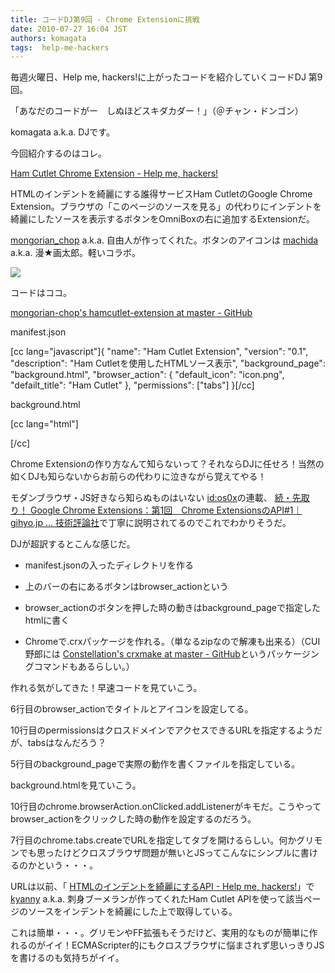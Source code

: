 ```yaml
---
title: コードDJ第9回 - Chrome Extensionに挑戦
date: 2010-07-27 16:04 JST
authors: komagata
tags:  help-me-hackers
---
```

毎週火曜日、Help me, hackers!に上がったコードを紹介していくコードDJ 第9回。

「あなだのコードがー　しぬほどスキダカダー！」（＠チャン・ドンゴン）

komagata a.k.a. DJです。

今回紹介するのはコレ。

 [Ham Cutlet Chrome Extension - Help me, hackers!](http://help-me-hackers.com/projects/15)

HTMLのインデントを綺麗にする誰得サービスHam CutletのGoogle Chrome Extension。ブラウザの「このページのソースを見る」の代わりにインデントを綺麗にしたソースを表示するボタンをOmniBoxの右に追加するExtensionだ。

 [mongorian\_chop](http://help-me-hackers.com/mongorian_chop) a.k.a. 自由人が作ってくれた。ボタンのアイコンは [machida](http://help-me-hackers.com/machida) a.k.a. 漫★画太郎。軽いコラボ。

![](http://img.skitch.com/20100727-d8mxncfx7jqt6nyxdifxqrkh1g.png)

コードはココ。

 [mongorian-chop's hamcutlet-extension at master - GitHub](http://github.com/mongorian-chop/hamcutlet-extension)

manifest.json

[cc lang="javascript"]{ "name": "Ham Cutlet Extension", "version": "0.1", "description": "Ham Cutletを使用したHTMLソース表示", "background\_page": "background.html", "browser\_action": { "default\_icon": "icon.png", "defailt\_title": "Ham Cutlet" }, "permissions": ["tabs"] }[/cc]

background.html

[cc lang="html"]  

<script>

function openTab(v) {
    t = "http://hamcutlet.fjord.jp/?url=" + v;
    chrome.tabs.create({url: t});
}

chrome.browserAction.onClicked.addListener(function(tab) {
  getUrl();
});

function getUrl() {
    chrome.tabs.getSelected(null, function(tab) {
        var url = tab.url;
        if(url.match(/^http(s)?/)) {
            openTab(tab.url);
        }
    });
}

</script>  

[/cc]

Chrome Extensionの作り方なんて知らないって？それならDJに任せろ！当然の如くDJも知らないからお前らの代わりに泣きながら覚えてやる！

モダンブラウザ・JS好きなら知らぬものはいない [id:os0x](http://d.hatena.ne.jp/os0x/)の連載、 [続・先取り！ Google Chrome Extensions：第1回　Chrome ExtensionsのAPI#1｜gihyo.jp … 技術評論社](http://gihyo.jp/dev/serial/01/chrome-extensions/0001)で丁寧に説明されてるのでこれでわかりそうだ。

DJが超訳するとこんな感じだ。

- manifest.jsonの入ったディレクトリを作る

- 上のバーの右にあるボタンはbrowser\_actionという

- browser\_actionのボタンを押した時の動きはbackground\_pageで指定したhtmlに書く

- Chromeで.crxパッケージを作れる。（単なるzipなので解凍も出来る）（CUI野郎には [Constellation's crxmake at master - GitHub](http://github.com/Constellation/crxmake)というパッケージングコマンドもあるらしい。）

作れる気がしてきた！早速コードを見ていこう。

6行目のbrowser\_actionでタイトルとアイコンを設定してる。

10行目のpermissionsはクロスドメインでアクセスできるURLを指定するようだが、tabsはなんだろう？

5行目のbackground\_pageで実際の動作を書くファイルを指定している。

background.htmlを見ていこう。

10行目のchrome.browserAction.onClicked.addListenerがキモだ。こうやってbrowser\_actionをクリックした時の動作を設定するのだろう。

7行目のchrome.tabs.createでURLを指定してタブを開けるらしい。何かグリモンでも思ったけどクロスブラウザ問題が無いとJSってこんなにシンプルに書けるのかという・・・。

URLは以前、「 [HTMLのインデントを綺麗にするAPI - Help me, hackers!](http://help-me-hackers.com/tasks/63)」で [kyanny](http://help-me-hackers.com/kyanny) a.k.a. 刺身ブーメランが作ってくれたHam Cutlet APIを使って該当ページのソースをインデントを綺麗にした上で取得している。

これは簡単・・・。グリモンやFF拡張もそうだけど、実用的なものが簡単に作れるのがイイ！ECMAScripter的にもクロスブラウザに悩まされず思いっきりJSを書けるのも気持ちがイイ。
